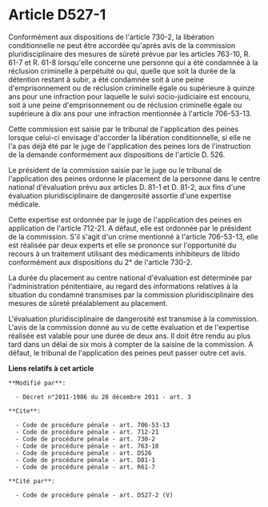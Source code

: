 # Article D527-1

Conformément aux dispositions de l'article 730-2, la libération conditionnelle ne peut être accordée qu'après avis de la
commission pluridisciplinaire des mesures de sûreté prévue par les articles 763-10, R. 61-7 et R. 61-8 lorsqu'elle concerne
une personne qui a été condamnée à la réclusion criminelle à perpétuité ou qui, quelle que soit la durée de la détention
restant à subir, a été condamnée soit à une peine d'emprisonnement ou de réclusion criminelle égale ou supérieure à quinze
ans pour une infraction pour laquelle le suivi socio-judiciaire est encouru, soit à une peine d'emprisonnement ou de
réclusion criminelle égale ou supérieure à dix ans pour une infraction mentionnée à l'article 706-53-13. 

Cette commission est saisie par le tribunal de l'application des peines lorsque celui-ci envisage d'accorder la libération
conditionnelle, si elle ne l'a pas déjà été par le juge de l'application des peines lors de l'instruction de la demande
conformément aux dispositions de l'article D. 526. 

Le président de la commission saisie par le juge ou le tribunal de l'application des peines ordonne le placement de la
personne dans le centre national d'évaluation prévu aux articles D. 81-1 et D. 81-2, aux fins d'une évaluation
pluridisciplinaire de dangerosité assortie d'une expertise médicale. 

Cette expertise est ordonnée par le juge de l'application des peines en application de l'article 712-21. A défaut, elle est
ordonnée par le président de la commission. S'il s'agit d'un crime mentionné à l'article 706-53-13, elle est réalisée par
deux experts et elle se prononce sur l'opportunité du recours à un traitement utilisant des médicaments inhibiteurs de libido
conformément aux dispositions du 2° de l'article 730-2. 

La durée du placement au centre national d'évaluation est déterminée par l'administration pénitentiaire, au regard des
informations relatives à la situation du condamné transmises par la commission pluridisciplinaire des mesures de sûreté
préalablement au placement. 

L'évaluation pluridisciplinaire de dangerosité est transmise à la commission. L'avis de la commission donné au vu de cette
évaluation et de l'expertise réalisée est valable pour une durée de deux ans. Il doit être rendu au plus tard dans un délai
de six mois à compter de la saisine de la commission. A défaut, le tribunal de l'application des peines peut passer outre cet
avis.

**Liens relatifs à cet article**

	**Modifié par**:

	  - Décret n°2011-1986 du 28 décembre 2011 - art. 3

	**Cite**:

	  - Code de procédure pénale - art. 706-53-13
	  - Code de procédure pénale - art. 712-21
	  - Code de procédure pénale - art. 730-2
	  - Code de procédure pénale - art. 763-10
	  - Code de procédure pénale - art. D526
	  - Code de procédure pénale - art. D81-1
	  - Code de procédure pénale - art. R61-7

	**Cité par**:

	  - Code de procédure pénale - art. D527-2 (V)
